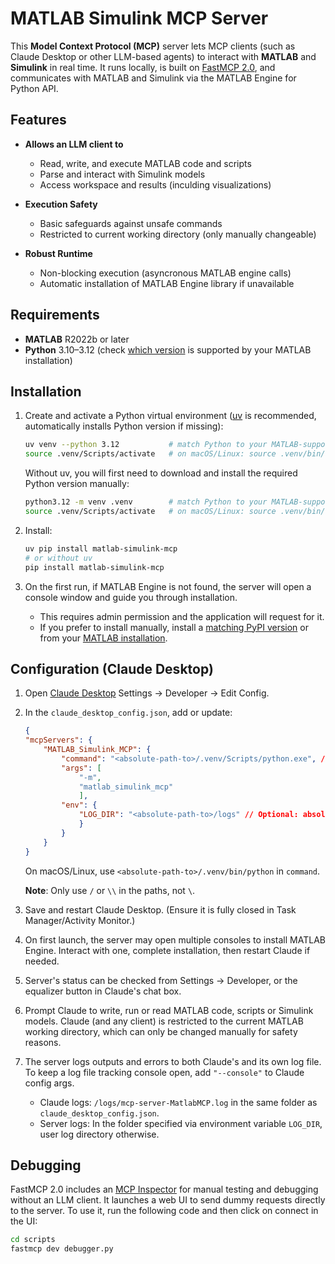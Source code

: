 # MATLAB Simulink MCP Server

This **Model Context Protocol (MCP)** server lets MCP clients (such as Claude Desktop or other LLM-based agents) to interact with **MATLAB** and **Simulink** in real time. It runs locally, is built on [FastMCP 2.0](https://gofastmcp.com/getting-started/welcome), and communicates with MATLAB and Simulink via the MATLAB Engine for Python API.

## Features

- **Allows an LLM client to**
  - Read, write, and execute MATLAB code and scripts
  - Parse and interact with Simulink models
  - Access workspace and results (inculding visualizations)

- **Execution Safety**
  - Basic safeguards against unsafe commands
  - Restricted to current working directory (only manually changeable)

- **Robust Runtime**
  - Non-blocking execution (asyncronous MATLAB engine calls)
  - Automatic installation of MATLAB Engine library if unavailable

## Requirements

- **MATLAB** R2022b or later  
- **Python** 3.10–3.12 (check [which version](https://www.mathworks.com/support/requirements/python-compatibility.html) is supported by your MATLAB installation)

## Installation

1. Create and activate a Python virtual environment ([uv](https://pypi.org/project/uv/0.1.32/) is recommended, automatically installs Python version if missing):

    ```bash
    uv venv --python 3.12           # match Python to your MATLAB-supported version
    source .venv/Scripts/activate   # on macOS/Linux: source .venv/bin/activate
    ```

    Without uv, you will first need to download and install the required Python version manually:

    ```bash
    python3.12 -m venv .venv        # match Python to your MATLAB-supported version
    source .venv/Scripts/activate   # on macOS/Linux: source .venv/bin/activate
    ```

2. Install:

    ```bash
    uv pip install matlab-simulink-mcp
    # or without uv
    pip install matlab-simulink-mcp
    ```

3. On the first run, if MATLAB Engine is not found, the server will open a console window and guide you through installation.

    - This requires admin permission and the application will request for it.
    - If you prefer to install manually, install a [matching PyPI version](https://pypi.org/project/matlabengine/#history) or from your [MATLAB installation](https://www.mathworks.com/help/matlab/matlab_external/install-the-matlab-engine-for-python.html).

## Configuration (Claude Desktop)

1. Open [Claude Desktop](https://claude.ai/download) Settings → Developer → Edit Config.

2. In the `claude_desktop_config.json`, add or update:

    ```json
    {
    "mcpServers": {
        "MATLAB_Simulink_MCP": {
            "command": "<absolute-path-to>/.venv/Scripts/python.exe", // absolute path vto your Python environment executable
            "args": [
                "-m", 
                "matlab_simulink_mcp"
                ],
            "env": {
                "LOG_DIR": "<absolute-path-to>/logs" // Optional: absolute path to a folder for logs
                }
            }
        }
    }
    ```

    On macOS/Linux, use `<absolute-path-to>/.venv/bin/python` in `command`.

    **Note**: Only use `/` or `\\` in the paths, not `\`.

3. Save and restart Claude Desktop. (Ensure it is fully closed in Task Manager/Activity Monitor.)

4. On first launch, the server may open multiple consoles to install MATLAB Engine. Interact with one, complete installation, then restart Claude if needed.

5. Server's status can be checked from Settings → Developer, or the equalizer button in Claude's chat box.

6. Prompt Claude to write, run or read MATLAB code, scripts or Simulink models. Claude (and any client) is restricted to the current MATLAB working directory, which can only be changed manually for safety reasons.

7. The server logs outputs and errors to both Claude's and its own log file. To keep a log file tracking console open, add `"--console"` to Claude config args.

    - Claude logs: `/logs/mcp-server-MatlabMCP.log` in the same folder as `claude_desktop_config.json`.
    - Server logs: In the folder specified via environment variable `LOG_DIR`, user log directory otherwise.

## Debugging

FastMCP 2.0 includes an [MCP Inspector](https://github.com/modelcontextprotocol/inspector) for manual testing and debugging without an LLM client. It launches a web UI to send dummy requests directly to the server. To use it, run the following code and then click on connect in the UI:

```bash
cd scripts
fastmcp dev debugger.py
```
